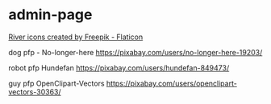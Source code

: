 # admin-page
<a href="https://www.flaticon.com/free-icons/river" title="river icons">River icons created by Freepik - Flaticon</a>


dog pfp - No-longer-here
https://pixabay.com/users/no-longer-here-19203/


robot pfp Hundefan
https://pixabay.com/users/hundefan-849473/

guy pfp OpenClipart-Vectors
https://pixabay.com/users/openclipart-vectors-30363/